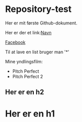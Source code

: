 # Repository-test

Her er mit første Github-dokument. 

Her er der et link:[Navn](link)

[Facebook](https://www.facebook.com)

Til at lave en list bruger man '*'

Mine yndlingsfilm:
* Pitch Perfect
* Pitch Perfect 2

## Her er en h2

# Her er en h1
